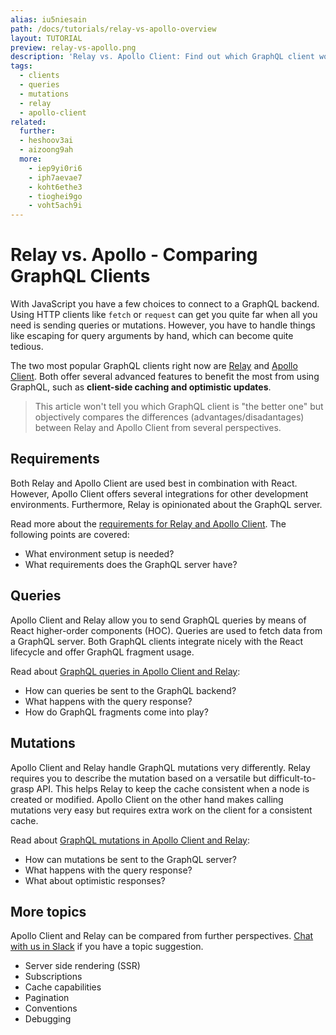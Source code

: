 ```yaml
---
alias: iu5niesain
path: /docs/tutorials/relay-vs-apollo-overview
layout: TUTORIAL
preview: relay-vs-apollo.png
description: 'Relay vs. Apollo Client: Find out which GraphQL client works best for you by learning about differences between Relay and Apollo Client.'
tags:
  - clients
  - queries
  - mutations
  - relay
  - apollo-client
related:
  further:
  - heshoov3ai
  - aizoong9ah
  more:
    - iep9yi0ri6
    - iph7aevae7
    - koht6ethe3
    - tioghei9go
    - voht5ach9i
---
```


# Relay vs. Apollo - Comparing GraphQL Clients

With JavaScript you have a few choices to connect to a GraphQL backend.
Using HTTP clients like `fetch` or `request` can get you quite far when all you need is sending queries or mutations. However, you have to handle things like escaping for query arguments by hand, which can become quite tedious.

The two most popular GraphQL clients right now are [Relay](https://facebook.github.io/relay/) and [Apollo Client](http://dev.apollodata.com/). Both offer several advanced features to benefit the most from using GraphQL, such as **client-side caching and optimistic updates**.

> This article won't tell you which GraphQL client is "the better one" but objectively compares the differences (advantages/disadantages) between Relay and Apollo Client from several perspectives.

## Requirements

Both Relay and Apollo Client are used best in combination with React. However, Apollo Client offers several integrations for other development environments. Furthermore, Relay is opinionated about the GraphQL server.

Read more about the [requirements for Relay and Apollo Client](!alias-iep9yi0ri6). The following points are covered:

* What environment setup is needed?
* What requirements does the GraphQL server have?

## Queries

Apollo Client and Relay allow you to send GraphQL queries by means of React higher-order components (HOC).
Queries are used to fetch data from a GraphQL server. Both GraphQL clients integrate nicely with the React lifecycle and offer GraphQL fragment usage.

Read about [GraphQL queries in Apollo Client and Relay](!alias-iph7aevae7):

* How can queries be sent to the GraphQL backend?
* What happens with the query response?
* How do GraphQL fragments come into play?

## Mutations

Apollo Client and Relay handle GraphQL mutations very differently. Relay requires you to describe the mutation based on a versatile but difficult-to-grasp API. This helps Relay to keep the cache consistent when a node is created or modified. Apollo Client on the other hand makes calling mutations very easy but requires extra work on the client for a consistent cache.

Read about [GraphQL mutations in Apollo Client and Relay](!alias-koht6ethe3):

* How can mutations be sent to the GraphQL server?
* What happens with the query response?
* What about optimistic responses?


## More topics

Apollo Client and Relay can be compared from further perspectives. [Chat with us in Slack](https://slack.graph.cool) if you have a topic suggestion.

* Server side rendering (SSR)
* Subscriptions
* Cache capabilities
* Pagination
* Conventions
* Debugging
